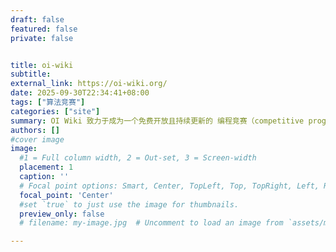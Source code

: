 ```yaml
---
draft: false
featured: false
private: false


title: oi-wiki
subtitle: 
external_link: https://oi-wiki.org/
date: 2025-09-30T22:34:41+08:00
tags: ["算法竞赛"]
categories: ["site"]
summary: OI Wiki 致力于成为一个免费开放且持续更新的 编程竞赛（competitive programming） 知识整合站点，大家可以在这里获取与竞赛相关的、有趣又实用的知识。
authors: []
#cover image
image:
  #1 = Full column width, 2 = Out-set, 3 = Screen-width
  placement: 1 
  caption: ''
  # Focal point options: Smart, Center, TopLeft, Top, TopRight, Left, Right, BottomLeft, Bottom, BottomRight
  focal_point: 'Center'
  #set `true` to just use the image for thumbnails.
  preview_only: false
  # filename: my-image.jpg  # Uncomment to load an image from `assets/media/` instead.

---
```

